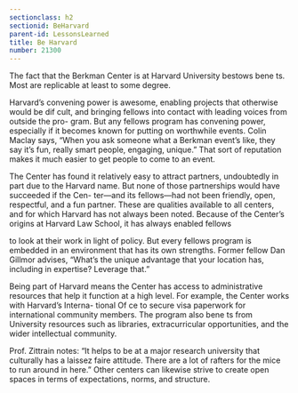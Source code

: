 ```yaml
---
sectionclass: h2
sectionid: BeHarvard
parent-id: LessonsLearned
title: Be Harvard
number: 21300
---
```

The fact that the Berkman Center is at Harvard University bestows bene ts. Most are replicable at least to some degree.

Harvard’s convening power is awesome, enabling projects that otherwise would be dif cult, and bringing fellows into contact with leading voices from outside the pro- gram. But any fellows program has convening power, especially if it becomes known for putting on worthwhile events. Colin Maclay says, “When you ask someone what a Berkman event’s like, they say it’s fun, really smart people, engaging, unique.” That sort of reputation makes it much easier to get people to come to an event.

The Center has found it relatively easy to attract partners, undoubtedly in part due to the Harvard name. But none of those partnerships would have succeeded if the Cen- ter—and its fellows—had not been friendly, open, respectful, and a fun partner. These are qualities available to all centers, and for which Harvard has not always been noted.
Because of the Center’s origins at Harvard Law School, it has always enabled fellows

to look at their work in light of policy. But every fellows program is embedded in an environment that has its own strengths. Former fellow Dan Gillmor advises, “What’s the unique advantage that your location has, including in expertise? Leverage that.”

Being part of Harvard means the Center has access to administrative resources that help it function at a high level. For example, the Center works with Harvard’s Interna- tional Of ce to secure visa paperwork for international community members. The program also bene ts from University resources such as libraries, extracurricular opportunities, and the wider intellectual community.

Prof. Zittrain notes: “It helps to be at a major research university that culturally has a laissez faire attitude. There are a lot of rafters for the mice to run around in here.” Other centers can likewise strive to create open spaces in terms of expectations, norms, and structure.